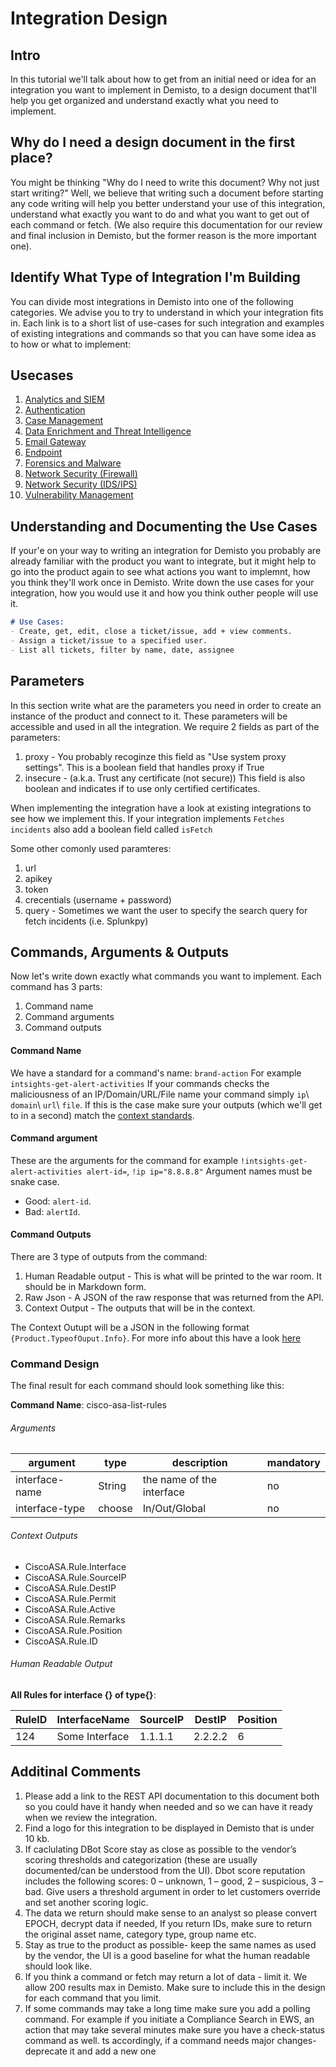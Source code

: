 # Integration Design
## Intro
In this tutorial we'll talk about how to get from an initial need or idea for an integration you want to implement in Demisto, to a design document that'll help you get organized and understand exactly what you need to implement.

## Why do I need a design document in the first place?
You might be thinking "Why do I need to write this document? Why not just start writing?" 
Well, we believe that writing such a document before starting any code writing will help you better understand your use of this integration, understand what exactly you want to do and what you want to get out of each command or fetch.
(We also require this documentation for our review and final inclusion in Demisto, but the former reason is the more important one).



## Identify What Type of Integration I'm Building
You can divide most integrations in Demisto into one of the following categories. We advise you to try to understand in which your integration fits in. Each link is to a short list of use-cases for such integration and examples of existing integrations and commands so that you can have some idea as to how or what to implement:
## Usecases
1. [Analytics and SIEM](https://github.com/demisto/content/tree/master/docs/integration_design/usecases/Analytics_SIEM_usecase)
2. [Authentication](https://github.com/demisto/content/tree/master/docs/integration_design/usecases/Authentication_usecase)
3. [Case Management](https://github.com/demisto/content/tree/master/docs/integration_design/usecases/Case_Management_usecase)
4. [Data Enrichment and Threat Intelligence](https://github.com/demisto/content/tree/master/docs/integration_design/usecases/Data_Enrichment_Threat_Intelligence_usecase)
5. [Email Gateway](https://github.com/demisto/content/tree/master/docs/integration_design/usecases/Email_Gateway_usecase)
6. [Endpoint](https://github.com/demisto/internal-content/blob/master/documentation/design/usecases/Endpoint_usecase/README.MD)
7. [Forensics and Malware](https://github.com/demisto/content/tree/master/docs/integration_design/usecases/forensics_malware_usecase)
8. [Network Security (Firewall)](https://github.com/demisto/content/tree/master/docs/integration_design/usecases/network_security_IDS_IPS_usecase)
9. [Network Security (IDS/IPS)](https://github.com/demisto/content/tree/master/docs/integration_design/usecases/network_security_firewall_usecase)
10. [Vulnerability Management](https://github.com/demisto/content/tree/master/docs/integration_design/usecases/vulnerability_management_usecase)


## Understanding and Documenting the Use Cases
If your'e on your way to writing an integration for Demisto you probably are already familiar with the product you want to integrate, but it might help to go into the product again to see what actions you want to implemnt, how you think they'll work once in Demisto.
Write down the use cases for your integration, how you would use it and how you think outher people will use it.
```Markdown
# Use Cases:
- Create, get, edit, close a ticket/issue, add + view comments.
- Assign a ticket/issue to a specified user.
- List all tickets, filter by name, date, assignee
```

## Parameters
In this section write what are the parameters you need in order to create an instance of the product and connect to it. These parameters will be accessible and used in all the integration. 
We require 2 fields as part of the parameters:
1. proxy - You probably recoginze this field as "Use system proxy settings". This is a boolean field that handles proxy if True
2. insecure - (a.k.a. Trust any certificate (not secure)) This field is also boolean and indicates if to use only certified certificates.

When implementing the integration have a look at existing integrations to see how we implement this.
If your integration implements `Fetches incidents` also add a boolean field called `isFetch`

Some other comonly used paramteres:
1. url
2. apikey
3. token
4. crecentials (username + password)
5. query - Sometimes we want the user to specify the search query for fetch incidents (i.e. Splunkpy)
## Commands, Arguments & Outputs
Now let's write down exactly what commands you want to implement. Each command has 3 parts:
1. Command name
2. Command arguments
3. Command outputs
#### Command Name
We have a standard for a command's name: `brand-action`
For example `intsights-get-alert-activities`
If your commands checks the maliciousness of an IP/Domain/URL/File name your command simply `ip`\ `domain`\ `url`\ `file`. If this is the case make sure your outputs (which we'll get to in a second) match the [context standards](https://github.com/demisto/content/tree/master/docs/context_standards).

#### Command argument
These are the arguments for the command for example `!intsights-get-alert-activities alert-id=`, `!ip ip="8.8.8.8"`
Argument names must be snake case.
* Good: `alert-id`.
* Bad: `alertId`.

#### Command Outputs
There are 3 type of outputs from the command:
1. Human Readable output - This is what will be printed to the war room. It should be in Markdown form.
2. Raw Json - A JSON of the raw response that was returned from the API. 
3. Context Output - The outputs that will be in the context. 

The Context Outupt will be a JSON in the following format `{Product.TypeofOuput.Info}`. For more info about this have a look [here](https://github.com/demisto/content/tree/master/docs/context_and_ouputs)

### Command Design
The final result for each command should look something like this:

**Command Name**: cisco-asa-list-rules
###### Arguments
argument | type | description|mandatory
---|---|---|---
interface-name|String|the name of the interface|no
interface-type|choose|In/Out/Global|no

###### Context Outputs
* CiscoASA.Rule.Interface
* CiscoASA.Rule.SourceIP
* CiscoASA.Rule.DestIP
* CiscoASA.Rule.Permit
* CiscoASA.Rule.Active
* CiscoASA.Rule.Remarks
* CiscoASA.Rule.Position
* CiscoASA.Rule.ID
###### Human Readable Output
**All Rules for interface {} of type{}**:

RuleID|InterfaceName|SourceIP|DestIP|Position|
---|---|---|---|---|
124|Some Interface|1.1.1.1|2.2.2.2|6|


## Additinal Comments
1. Please  add a link to the REST API documentation to this document both so you could have it handy when needed and so we can have it ready when we review the integration.
2. Find a logo for this integration to be displayed in Demisto that is under 10 kb.
3. If caclulating DBot Score stay as close as possible to the vendor’s scoring thresholds and categorization (these are usually documented/can be understood from the UI). Dbot score reputation includes the following scores: 0 – unknown, 1 – good, 2 – suspicious, 3 – bad. Give users a threshold argument in order to let customers override and set another scoring logic.
4. The data we return should make sense to an analyst so please convert EPOCH, decrypt data if needed, If you return IDs, make sure to return the original asset name, category type, group name etc.
5. Stay as true to the product as possible- keep the same names as used by the vendor, the UI is a good baseline for what the human readable should look like.
6. If you think a command or fetch may return a lot of data - limit it. We allow 200 results max in Demisto. Make sure to include this in the design for each command that you limit.
7. If some commands may take a long time make sure you add a polling command. For example if you initiate a Compliance Search in EWS, an action that may take several minutes make sure you have a check-status command as well. ts accordingly, if a command needs major changes- deprecate it and add a new one
